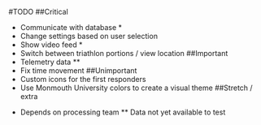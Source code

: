 #TODO
##Critical
- Communicate with database *
- Change settings based on user selection
- Show video feed *
- Switch between triathlon portions / view location
##Important
- Telemetry data **
- Fix time movement
##Unimportant
- Custom icons for the first responders
- Use Monmouth University colors to create a visual theme
##Stretch / extra

* Depends on processing team
** Data not yet available to test